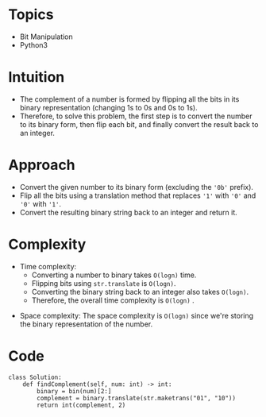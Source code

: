 # Topics
- Bit Manipulation
- Python3

# Intuition
- The complement of a number is formed by flipping all the bits in its binary representation (changing 1s to 0s and 0s to 1s).
- Therefore, to solve this problem, the first step is to convert the number to its binary form, then flip each bit, and finally convert the result back to an integer.
<!-- Describe your first thoughts on how to solve this problem. -->

# Approach
- Convert the given number to its binary form (excluding the `'0b'` prefix).
- Flip all the bits using a translation method that replaces `'1'` with `'0'` and `'0'` with `'1'`.
- Convert the resulting binary string back to an integer and return it.
<!-- Describe your approach to solving the problem. -->

# Complexity
- Time complexity:
  - Converting a number to binary takes `O(logn)` time.
  - Flipping bits using `str.translate` is `O(logn)`.
  - Converting the binary string back to an integer also takes `O(logn)`.
  - Therefore, the overall time complexity is `O(logn)` .
<!-- Add your time complexity here, e.g. $$O(n)$$ -->

- Space complexity: The space complexity is `O(logn)` since we're storing the binary representation of the number.
<!-- Add your space complexity here, e.g. $$O(n)$$ -->

# Code
```python3 []
class Solution:
    def findComplement(self, num: int) -> int:
        binary = bin(num)[2:]
        complement = binary.translate(str.maketrans("01", "10"))
        return int(complement, 2)

```